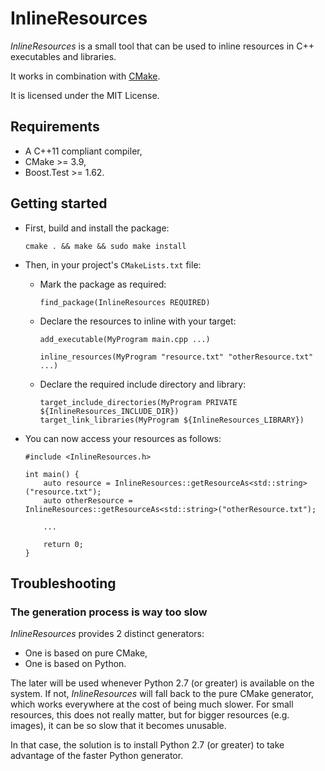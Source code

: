 # InlineResources #

*InlineResources* is a small tool that can be used to inline resources
in C++ executables and libraries.

It works in combination with [CMake](https://cmake.org/).

It is licensed under the MIT License.

## Requirements ##

* A C++11 compliant compiler,
* CMake >= 3.9,
* Boost.Test >= 1.62.

## Getting started ##

* First, build and install the package:
    ```
    cmake . && make && sudo make install
    ```

* Then, in your project's `CMakeLists.txt` file:

    * Mark the package as required:
        ```
        find_package(InlineResources REQUIRED)
        ```

    * Declare the resources to inline with your target:
        ```
        add_executable(MyProgram main.cpp ...)

        inline_resources(MyProgram "resource.txt" "otherResource.txt" ...)
        ```

    * Declare the required include directory and library:
        ```
        target_include_directories(MyProgram PRIVATE ${InlineResources_INCLUDE_DIR})
        target_link_libraries(MyProgram ${InlineResources_LIBRARY})
        ```

* You can now access your resources as follows:
    ```
    #include <InlineResources.h>

    int main() {
        auto resource = InlineResources::getResourceAs<std::string>("resource.txt");
        auto otherResource = InlineResources::getResourceAs<std::string>("otherResource.txt");

        ...

        return 0;
    }
    ```

## Troubleshooting ##

### The generation process is way too slow ###

*InlineResources* provides 2 distinct generators:

* One is based on pure CMake,
* One is based on Python.

The later will be used whenever Python 2.7 (or greater) is available on
the system. If not, *InlineResources* will fall back to the pure CMake
generator, which works everywhere at the cost of being much slower. For
small resources, this does not really matter, but for bigger resources
(e.g. images), it can be so slow that it becomes unusable.

In that case, the solution is to install Python 2.7 (or greater) to take
advantage of the faster Python generator.
